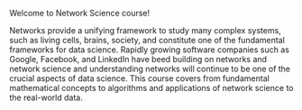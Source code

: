 Welcome to Network Science course! 

Networks provide a unifying framework to study many complex systems, such as living cells, brains, society, and constitute one of the fundamental frameworks for data science. Rapidly growing software companies such as Google, Facebook, and LinkedIn have beed building on networks and network science and understanding networks will continue to be one of the crucial aspects of data science. This course covers from fundamental mathematical concepts to algorithms and applications of network science to the real-world data. 
